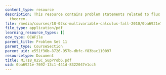 ```yaml
---
content_type: resource
description: This resource contains problem statements related to flux and the divergence
  theorem.
file: /media/courses/18-02sc-multivariable-calculus-fall-2010/0ba6921e769213c1441d8322047e1cc5_MIT18_02SC_SupProb6.pdf
file_type: application/pdf
learning_resource_types: []
ocw_type: OCWFile
parent_title: Problem Set 11
parent_type: CourseSection
parent_uid: e551f36b-8726-957b-dbfc-f83bac110097
resourcetype: Document
title: MIT18_02SC_SupProb6.pdf
uid: 0ba6921e-7692-13c1-441d-8322047e1cc5
---
```

